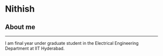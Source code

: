 # Nithish
## About me

------------

I am final year under graduate student in the Electrical Engineering Department at IIT Hyderabad.
